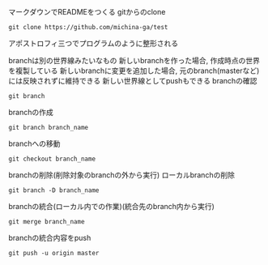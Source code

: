  マークダウンでREADMEをつくる
gitからのclone
```
git clone https://github.com/michina-ga/test
```
アポストロフィ三つでプログラムのように整形される


branchは別の世界線みたいなもの
新しいbranchを作った場合, 作成時点の世界を複製している
新しいbranchに変更を追加した場合, 元のbranch(masterなど)には反映されずに維持できる
新しい世界線としてpushもできる
branchの確認
```
git branch
```
branchの作成
```
git branch branch_name
```
branchへの移動
```
git checkout branch_name
```
branchの削除(削除対象のbranchの外から実行)
ローカルbranchの削除
```
git branch -D branch_name
```
branchの統合(ローカル内での作業)(統合先のbranch内から実行)
```
git merge branch_name
```
branchの統合内容をpush
```
git push -u origin master
```

